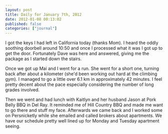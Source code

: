 ```yaml
---
layout: post
title: Daily for January 7th, 2012
date: 2012-01-08 00:13:02
published: false
categories: ["journal"]
---
```

 
I got the keys I had left in California today (thanks Mom). I heard the oddly soothing doorbell around 10:50 and once I processed what it was I got up to get the door. Fortunately Dave was here and answered, giving me the package as I started down the stairs.

Once we got up Mai and I went for a run. She went for a short one, turning back after about a kilometer (she'd been working out hard at the climbing gym). I managed to go a little over 6.1 km in approximately 42 minutes. I feel pretty decent about the pace especially considering the number of long grades involved.

Then we went and had lunch with Kaitlyn and her husband Jason at Pork Belly BBQ in Del Ray. It reminded me of Hill Country BBQ and made me want to go there and stuff my face. Afterwards we came back and I worked some on Persnicketly while she emailed and called brokers about apartments. We have our schedule pretty well lined up for Monday and Tuesday apartment seeing.